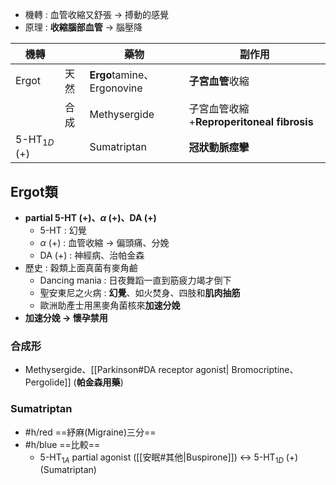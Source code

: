 - 機轉 : 血管收縮又舒張 -> 搏動的感覺
- 原理 : **收縮腦部血管** -> 腦壓降

| 機轉       |      | 藥物                   | 副作用                                |
|------------|------|------------------------|---------------------------------------|
| Ergot      | 天然 | **Ergo**tamine、Ergonovine | **子宮血管**收縮                          |
|            | 合成 | Methysergide           | 子宮血管收縮+**Reproperitoneal fibrosis** |
| 5-HT$_{1D}$ (+) |      | Sumatriptan            | **冠狀動脈痙攣**                          |
## Ergot類
- **partial 5-HT (+)、$\alpha$ (+)、DA (+)**
	- 5-HT : 幻覺
	- $\alpha$ (+) : 血管收縮 -> 偏頭痛、分娩
	- DA (+) : 神經病、治帕金森
-  歷史 : 穀類上面真菌有麥角鹼
	- Dancing mania : 日夜舞蹈一直到筋疲力竭才倒下
	- 聖安東尼之火病 : **幻覺**、如火焚身、四肢和**肌肉抽筋**
	- 歐洲助產士用黑麥角菌核來**加速分娩**
- **加速分娩 -> 懷孕禁用**
### 合成形
- Methysergide、[[Parkinson#DA receptor agonist| Bromocriptine、Pergolide]] (**帕金森用藥**)
### Sumatriptan
- #h/red ==紓麻(Migraine)三分==
- #h/blue ==比較==
	- 5-HT$_{1A}$ partial agonist ([[安眠#其他|Buspirone]]) <-> 5-HT$_{1D}$ (+) (Sumatriptan)